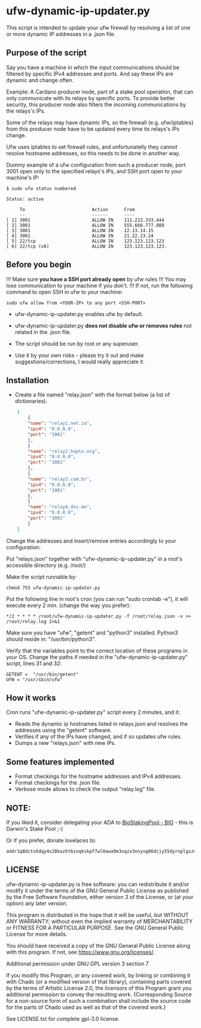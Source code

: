 # ufw-dynamic-ip-updater.py

This script is intended to update your ufw firewall by resolving a list of one or more dynamic IP addresses in a
.json file.

## Purpose of the script

Say you have a machine in which the input communications should be filtered by specific IPv4 addresses and ports.
And say these IPs are dynamic and change often.

Example: A Cardano producer node, part of a stake pool operation, that can only communicate with its relays by specific ports.
To provide better security, this producer node also filters the incoming communications by the relays's IPs.

Some of the relays may have dynamic IPs, so the firewall (e.g. ufw/iptables) from this producer node have to be updated
 every time its relays's IPs change. 

Ufw uses iptables to set firewall rules, and unfortunatelly they cannot resolve hostname addresses, so this needs to be done in another way.

Dummy example of a ufw configuration from such a producer node, port 3001 open only to the specified relays's IPs, and SSH port open to your machine's IP:

	$ sudo ufw status numbered

	Status: active

	     To                         Action      From
	     --                         ------      ----
	[ 1] 3001                       ALLOW IN    111.222.333.444            
	[ 2] 3001                       ALLOW IN    555.666.777.888            
	[ 3] 3001                       ALLOW IN    12.13.14.15             
	[ 4] 3001                       ALLOW IN    21.22.23.24 
	[ 5] 22/tcp                     ALLOW IN    123.123.123.123                  
	[ 6] 22/tcp (v6)                ALLOW IN    123.123.123.123.   


## Before you begin
 
 !!! Make sure **you have a SSH port already open** by ufw rules !!! You may lose communication to your
machine if you don't. !!! If not, run the following command to open SSH in ufw to your machine:


    sudo ufw allow from <YOUR-IP> to any port <SSH-PORT>
    
 - ufw-dynamic-ip-updater.py enables ufw by default.

 - ufw-dynamic-ip-updater.py **does not disable ufw or removes rules** not related in the .json file.
 
 - The script should be run by root or any superuser.

 - Use it by your own risks - please try it out and make suggestions/corrections, I would really appreciate it.

## Installation

 - Create a file named "relay.json" with the format below (a list of dictionaries). 

```json
	[
	    {
		"name": "relay1.net.io",
		"ipv4": "0.0.0.0",
		"port": "3001"
	    },
	    {
		"name": "relay2.hopto.org",
		"ipv4": "0.0.0.0",
		"port": "3001"
	    },
	    {
		"name": "relay3.com.br",
		"ipv4": "0.0.0.0",
		"port": "3001"
	    },
	    {
		"name": "relay4.dns.me",
		"ipv4": "0.0.0.0",
		"port": "3001"
	    }
	]
```
 Change the addresses and insert/remove entries accordingly to your configuration:

 Put "relays.json" together with "ufw-dynamic-ip-updater.py" in a root's accessible directory (e.g. /root/)

 Make the script runnable by:

    chmod 755 ufw-dynamic-ip-updater.py

 Put the following line in root's cron (you can run "sudo crontab -e"), it will execute every 2 min. (change the way you prefer):

    */2 * * * * /root/ufw-dynamic-ip-updater.py -f /root/relay.json -v >> /root/relay.log 2>&1

 Make sure you have "ufw", "getent" and "python3" installed. Python3 should reside in: "/usr/bin/python3".

 Verify that the variables point to the correct location of these programs in your OS. Change the paths if needed in the "ufw-dynamic-ip-updater.py" script, lines 31 and 32:
 
    GETENT =  "/usr/bin/getent"
    UFW = "/usr/sbin/ufw"

## How it works

Cron runs "ufw-dynamic-ip-updater.py" script every 2 minutes, and it:
 - Reads the dynamic ip hostnames listed in relays.json and resolves the addresses using the "getent" software.
 - Verifies if any of the IPs have changed, and if so updates ufw rules.
 - Dumps a new "relays.json" with new IPs.

## Some features implemented

 - Format checkings for the hostname addresses and IPv4 addresses.
 - Format checkings for the .json file.
 - Verbose mode allows to check the output "relay.log" file.

## NOTE:

 If you liked it, consider delegating your ADA to [BioStakingPool - BIO](https://biostakingpool.hopto.org) - this is Darwin's Stake Pool ;-)

 Or if you prefer, donate lovelaces to:  
    
    addr1q8dcts6dqy4x28kazkt6snqkskpf7wl0awa9m3xqzv3nnyxg66dcjy55dyrnplgszvzfj6gv3unjk0n3w4qhvvka2ufqmj9nt0

## LICENSE

ufw-dynamic-ip-updater.py is free software: you can redistribute it and/or modify
it under the terms of the GNU General Public License as published by
the Free Software Foundation, either version 3 of the License, or
(at your option) any later version.

This program is distributed in the hope that it will be useful,
but WITHOUT ANY WARRANTY; without even the implied warranty of
MERCHANTABILITY or FITNESS FOR A PARTICULAR PURPOSE.  See the
GNU General Public License for more details.

You should have received a copy of the GNU General Public License
along with this program.  If not, see <https://www.gnu.org/licenses/>.

Additional permission under GNU GPL version 3 section 7

If you modify this Program, or any covered work, by linking or combining
it with Chado (or a modified version of that library), containing parts
covered by the terms of Artistic License 2.0, the licensors of this Program
grant you additional permission to convey the resulting work. {Corresponding
Source for a non-source form of such a combination shall include the source
code for the parts of Chado used as well as that of the covered work.}

See LICENSE.txt for complete gpl-3.0 license.

